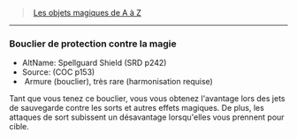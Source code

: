 ﻿---
!MagicItem
Type: Armure (bouclier)
Rarity: très rare
Attunement: harmonisation requise
Id: magicitems_az_hd.md#bouclier-de-protection-contre-la-magie
ParentLink: magicitems_az_hd.md#les-objets-magiques-de-a-à-z
Name: Bouclier de protection contre la magie
ParentName: Les objets magiques de A à Z
NameLevel: 3
AltName: Spellguard Shield (SRD p242)
Source: (COC p153)
Attributes: {}
---
> [Les objets magiques de A à Z](hd_magicitems_az_les_objets_magiques_de_a_a_z.md)

---

### Bouclier de protection contre la magie

- AltName: Spellguard Shield (SRD p242)
- Source: (COC p153)
-  Armure (bouclier), très rare (harmonisation requise)

Tant que vous tenez ce bouclier, vous vous obtenez l'avantage lors des jets de sauvegarde contre les sorts et autres effets magiques. De plus, les attaques de sort subissent un désavantage lorsqu'elles vous prennent pour cible.

